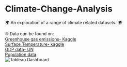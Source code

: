 # __Climate-Change-Analysis__

:earth_africa: An exploration of a range of climate related datasets. :earth_africa:

:globe_with_meridians: Data can be found on:
<br>
 [Greenhouse gas emissions- Kaggle](https://www.kaggle.com/datasets/unitednations/international-greenhouse-gas-emissions)
 <br>
[Surface Temperature- kaggle](https://www.kaggle.com/datasets/berkeleyearth/climate-change-earth-surface-temperature-data)
<br>
[GDP data- UN](https://data.un.org/Data.aspx?q=GDP+per+capita&d=SNAAMA&f=grID%3a101%3bcurrID%3aUSD%3bpcFlag%3a1)
<br>
[Population data](https://data.worldbank.org/indicator/SP.POP.TOTL?end=2013&name_desc=false&start=1990)
<br>
![Tableau Dashboard](/Users/chloeguiver/code/Cguiver26/Climate-Change-Analysis/Screenshot.png)
